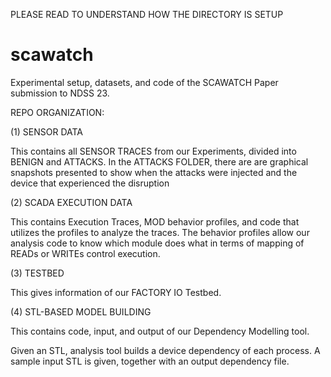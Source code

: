 PLEASE READ TO UNDERSTAND HOW THE DIRECTORY IS SETUP
# scawatch
Experimental setup, datasets, and code of the SCAWATCH Paper submission to NDSS 23. 



REPO ORGANIZATION:

(1) SENSOR DATA

This contains all SENSOR TRACES from our Experiments, divided into BENIGN and ATTACKS. In the ATTACKS FOLDER, there are are graphical snapshots presented to show when the attacks were injected and the device that experienced the disruption



(2) SCADA EXECUTION DATA

This contains Execution Traces, MOD behavior profiles, and code that utilizes the profiles to analyze the traces. The behavior profiles allow our analysis code to know which module does what in terms of mapping of READs or WRITEs control execution.
  


(3) TESTBED

This gives information of our FACTORY IO Testbed.


(4) STL-BASED MODEL BUILDING

This contains code, input, and output of our Dependency Modelling tool.

Given an STL, analysis tool builds a device dependency of each process. A sample input STL is given, together with an output dependency file.




